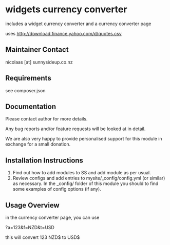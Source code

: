 widgets currency converter
================================================================================

includes a widget currency converter and a currency
converter page

uses http://download.finance.yahoo.com/d/quotes.csv

Maintainer Contact
-----------------------------------------------
nicolaas [at] sunnysideup.co.nz


Requirements
-----------------------------------------------
see composer.json


Documentation
-----------------------------------------------
Please contact author for more details.

Any bug reports and/or feature requests will be
looked at in detail.

We are also very happy to provide personalised support
for this module in exchange for a small donation.


Installation Instructions
-----------------------------------------------
1. Find out how to add modules to SS and add module as per usual.
2. Review configs and add entries to mysite/_config/config.yml
(or similar) as necessary.
In the _config/ folder of this module
you should to find some examples of config options (if any).


Usage Overview
-----------------------------------------------

in the currency converter page, you can use

?a=123&f=NZD&t=USD

this will convert 123 NZD$ to USD$




